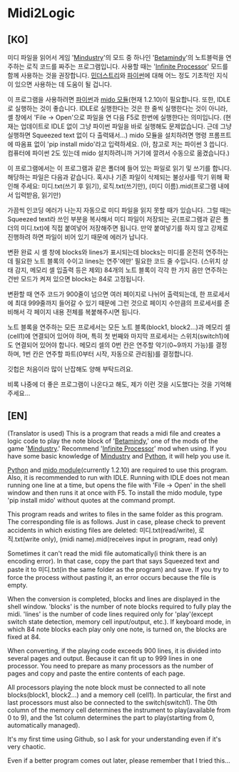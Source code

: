 # Midi2Logic


[KO]
---
미디 파일을 읽어서 게임 '[Mindustry](https://github.com/Anuken/Mindustry)'의 모드 중 하나인 '[Betamindy](https://github.com/sk7725/BetaMindy)'의 노트블럭을 연주하는 로직 코드를 짜주는 프로그램입니다.
사용할 때는 '[Infinite Processor](https://github.com/FreezeMandu/infinite-processor)' 모드를 함께 사용하는 것을 권장합니다.
[민더스트리](https://github.com/Anuken/Mindustry)와 [파이썬](https://github.com/python)에 대해 어느 정도 기초적인 지식이 있으면 사용하는 데 도움이 될 겁니다.

이 프로그램을 사용하려면 [파이썬](https://github.com/python)과 [mido 모듈](https://github.com/mido/mido)(현재 1.2.10)이 필요합니다. 또한, IDLE로 실행하는 것이 좋습니다.
IDLE로 실행한다는 것은 한 줄씩 실행한다는 것이 아니라, 셸 창에서 'File -> Open'으로 파일을 연 다음 F5로 한번에 실행한다는 의미입니다.
(현재는 업데이트로 IDLE 없이 그냥 파이썬 파일을 바로 실행해도 문제없습니다. 근데 그냥 실행하면 Squeezed text 없이 다 출력돼서...)
mido 모듈을 설치하려면 명령 프롬프트에 따옴표 없이 'pip install mido'라고 입력하세요.
(아, 참고로 저는 파이썬 3 씁니다. 컴퓨터에 파이썬 2도 있는데 mido 설치하려니까 거기에 깔려서 수동으로 옮겼습니다.)

이 프로그램에서는 이 프로그램과 같은 폴더에 들어 있는 파일로 읽기 및 쓰기를 합니다.
해당하는 파일은 다음과 같습니다. 혹시나 기존 파일이 삭제되는 불상사를 막기 위해 확인해 주세요:
미디.txt(쓰기 후 읽기), 로직.txt(쓰기만), (미디 이름).mid(프로그램 내에서 입력받음, 읽기만)

가끔씩 인코딩 에러가 나는지 자동으로 미디 파일을 읽지 못할 때가 있습니다. 그럴 때는 Squeezed text라 쓰인 부분을 복사해서
미디 파일이 저장되는 곳(프로그램과 같은 폴더의 미디.txt)에 직접 붙여넣어 저장해주면 됩니다.
만약 붙여넣기를 하지 않고 강제로 진행하려 하면 파일이 비어 있기 때문에 에러가 납니다.

변환 완료 시 셸 창에 blocks와 lines가 표시되는데 blocks는 미디를 온전히 연주하는 데 필요한 노트 블록의 수이고
lines는 연주'에만' 필요한 코드 줄 수입니다. (스위치 상태 감지, 메모리 셀 입출력 등은 제외)
84개의 노트 블록이 각각 한 가지 음만 연주하는 건반 모드가 켜져 있으면 blocks는 84로 고정됩니다.

변환할 때 연주 코드가 900줄이 넘으면 여러 페이지로 나뉘어 출력되는데,
한 프로세서에 최대 999줄까지 들어갈 수 있기 때문에 그런 것으로
페이지 수만큼의 프로세서를 준비해서 각 페이지 내용 전체를 복붙해주시면 됩니다.

노트 블록을 연주하는 모든 프로세서는 모든 노트 블록(block1, block2...)과 메모리 셀(cell1)에 연결되어 있어야 하며,
특히 첫 번째와 마지막 프로세서는 스위치(switch1)에도 연결되어 있어야 합니다.
메모리 셀의 0번 칸은 연주할 악기(0~9까지 가능)를 결정하며, 1번 칸은 연주할 파트(0부터 시작, 자동으로 관리됨)를 결정합니다.

깃헙은 처음이라 많이 난잡해도 양해 부탁드려요.

비록 나중에 더 좋은 프로그램이 나온다고 해도, 제가 이런 것을 시도했다는 것을 기억해 주세요...

[EN]
---
(Translator is used)
This is a program that reads a midi file and creates a logic code to play the note block of '[Betamindy](https://github.com/sk7725/BetaMindy),' one of the mods of the game '[Mindustry](https://github.com/Anuken/Mindustry).'
Recommend '[Infinite Processor](https://github.com/FreezeMandu/infinite-processor)' mod when using.
If you have some basic knowledge of [Mindustry](https://github.com/Anuken/Mindustry) and [Python](https://github.com/python), it will help you use it.

[Python](https://github.com/python) and [mido module](https://github.com/mido/mido)(currently 1.2.10) are required to use this program. Also, it is recommended to run with IDLE. Running with IDLE does not mean running one line at a time, but opens the file with 'File -> Open' in the shell window and then runs it at once with F5.
To install the mido module, type 'pip install mido' without quotes at the command prompt.

This program reads and writes to files in the same folder as this program.
The corresponding file is as follows. Just in case, please check to prevent accidents in which existing files are deleted:
미디.txt(read/write), 로직.txt(write only), (midi name).mid(receives input in program, read only)

Sometimes it can't read the midi file automatically(i think there is an encoding error). In that case, copy the part that says Squeezed text and paste it to 미디.txt(in the same folder as the program) and save.
If you try to force the process without pasting it, an error occurs because the file is empty.

When the conversion is completed, blocks and lines are displayed in the shell window.
'blocks' is the number of note blocks required to fully play the midi.
'lines' is the number of code lines required only for 'play'(except switch state detection, memory cell input/output, etc.).
If keyboard mode, in which 84 note blocks each play only one note, is turned on, the blocks are fixed at 84.

When converting, if the playing code exceeds 900 lines, it is divided into several pages and output. Because it can fit up to 999 lines in one processor.
You need to prepare as many processors as the number of pages and copy and paste the entire contents of each page.

All processors playing the note block must be connected to all note blocks(block1, block2...) and a memory cell (cell1).
In particular, the first and last processors must also be connected to the switch(switch1).
The 0th column of the memory cell determines the instrument to play(available from 0 to 9), and the 1st column determines the part to play(starting from 0, automatically managed).

It's my first time using Github, so I ask for your understanding even if it's very chaotic.

Even if a better program comes out later, please remember that I tried this...
